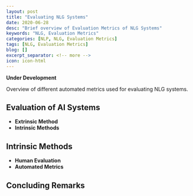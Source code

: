 ```yaml
---
layout: post
title: "Evaluating NLG Systems"
date: 2020-06-28
desc: "Brief overview of Evaluation Metrics of NLG Systems"
keywords: "NLG, Evaluation Metrics"
categories: [NLP, NLG, Evaluation Metrics]
tags: [NLG, Evaluation Metrics]
blog: []
excerpt_separator: <!-- more -->
icon: icon-html
---
```


**Under Development**

Overview of different automated metrics used for evaluating NLG systems.

<!-- more -->

## Evaluation of AI Systems

- **Extrinsic Method**
- **Intrinsic Methods**

## Intrinsic Methods

- **Human Evaluation**
- **Automated Metrics**

## Concluding Remarks